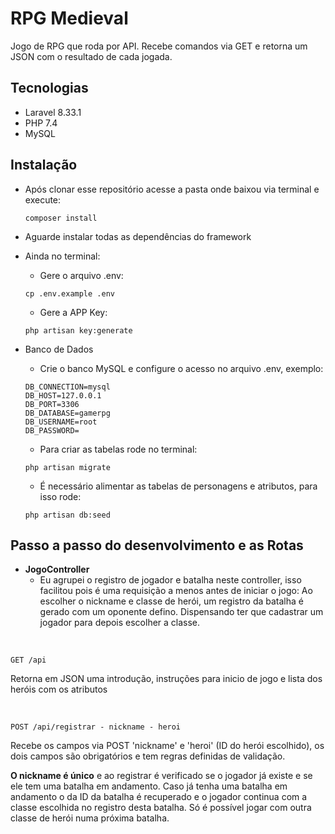 # RPG Medieval

Jogo de RPG que roda por API. Recebe comandos via GET e retorna um JSON com o resultado de cada jogada. 

## Tecnologias
- Laravel 8.33.1
- PHP 7.4
- MySQL

## Instalação
- Após clonar esse repositório acesse a pasta onde baixou via terminal e execute:
    ```
    composer install
    ```
- Aguarde instalar todas as dependências do framework
- Ainda no terminal:
    - Gere o arquivo .env:
    ```
    cp .env.example .env
    ```
    - Gere a APP Key:
    ```
    php artisan key:generate
    ```

- Banco de Dados
    - Crie o banco MySQL e configure o acesso no arquivo .env, exemplo:
    ```
    DB_CONNECTION=mysql
    DB_HOST=127.0.0.1
    DB_PORT=3306
    DB_DATABASE=gamerpg
    DB_USERNAME=root
    DB_PASSWORD=
    ``` 
    - Para criar as tabelas rode no terminal:
    ``` 
    php artisan migrate
    ```
    - É necessário alimentar as tabelas de personagens e atributos, para isso rode:
    ```
    php artisan db:seed
    ```

## Passo a passo do desenvolvimento e as Rotas
- **JogoController**
    - Eu agrupei o registro de jogador e batalha neste controller, isso facilitou pois é uma requisição a menos antes de iniciar o jogo: 
Ao escolher o nickname e classe de herói, um registro da batalha é gerado com um oponente defino. Dispensando ter que cadastrar um jogador para depois escolher a classe. 

<br/>

```
GET /api
```
Retorna em JSON uma introdução, instruções para inicio de jogo e lista dos heróis com os atributos

<br/>

```
POST /api/registrar - nickname - heroi 
```
Recebe os campos via POST 'nickname' e 'heroi' (ID do herói escolhido), os dois campos são obrigatórios e tem regras definidas de validação. 

**O nickname é único** e ao registrar é verificado se o jogador já existe e se ele tem uma batalha em andamento. Caso já tenha uma batalha em andamento o da ID da batalha é recuperado e o jogador continua com a classe escolhida no registro desta batalha. 
Só é possível jogar com outra classe de herói numa próxima batalha. 
    
